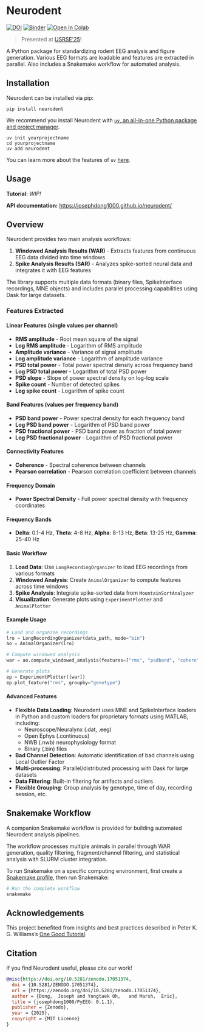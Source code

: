 # Neurodent

[![DOI](https://zenodo.org/badge/DOI/10.5281/zenodo.15780751.svg)](https://doi.org/10.5281/zenodo.15780751)
[![Binder](https://mybinder.org/badge_logo.svg)](https://mybinder.org/v2/gh/josephdong1000/Neurodent/HEAD) 
[![Open In Colab](https://colab.research.google.com/assets/colab-badge.svg)](https://colab.research.google.com/github/josephdong1000/neurodent/)


> Presented at [USRSE'25](https://doi.org/10.5281/zenodo.17274681)!

A Python package for standardizing rodent EEG analysis and figure generation. Various EEG formats are loadable and features are extracted in parallel. Also includes a Snakemake workflow for automated analysis.

## Installation

Neurodent can be installed via pip:

```
pip install neurodent
```

We recommend you install Neurodent with [`uv`, an all-in-one Python package and project manager](https://docs.astral.sh/uv/getting-started/).
```
uv init yourprojectname
cd yourprojectname
uv add neurodent
```

You can learn more about the features of `uv` [here](https://docs.astral.sh/uv/getting-started/features/).

## Usage

**Tutorial:** *WIP!*

**API documentation:** https://josephdong1000.github.io/neurodent/

## Overview

Neurodent provides two main analysis workflows:

1. **Windowed Analysis Results (WAR)** - Extracts features from continuous EEG data divided into time windows
2. **Spike Analysis Results (SAR)** - Analyzes spike-sorted neural data and integrates it with EEG features

The library supports multiple data formats (binary files, SpikeInterface recordings, MNE objects) and includes parallel processing capabilities using Dask for large datasets.

### Features Extracted

#### Linear Features (single values per channel)
- **RMS amplitude** - Root mean square of the signal
- **Log RMS amplitude** - Logarithm of RMS amplitude  
- **Amplitude variance** - Variance of signal amplitude
- **Log amplitude variance** - Logarithm of amplitude variance
- **PSD total power** - Total power spectral density across frequency band
- **Log PSD total power** - Logarithm of total PSD power
- **PSD slope** - Slope of power spectral density on log-log scale
- **Spike count** - Number of detected spikes
- **Log spike count** - Logarithm of spike count

#### Band Features (values per frequency band)
- **PSD band power** - Power spectral density for each frequency band
- **Log PSD band power** - Logarithm of PSD band power
- **PSD fractional power** - PSD band power as fraction of total power
- **Log PSD fractional power** - Logarithm of PSD fractional power

#### Connectivity Features
- **Coherence** - Spectral coherence between channels
- **Pearson correlation** - Pearson correlation coefficient between channels

#### Frequency Domain
- **Power Spectral Density** - Full power spectral density with frequency coordinates

#### Frequency Bands
- **Delta**: 0.1-4 Hz, **Theta**: 4-8 Hz, **Alpha**: 8-13 Hz, **Beta**: 13-25 Hz, **Gamma**: 25-40 Hz

#### Basic Workflow
1. **Load Data**: Use `LongRecordingOrganizer` to load EEG recordings from various formats
2. **Windowed Analysis**: Create `AnimalOrganizer` to compute features across time windows
3. **Spike Analysis**: Integrate spike-sorted data from `MountainSortAnalyzer`
4. **Visualization**: Generate plots using `ExperimentPlotter` and `AnimalPlotter`

#### Example Usage
```python
# Load and organize recordings
lro = LongRecordingOrganizer(data_path, mode="bin")
ao = AnimalOrganizer(lro)

# Compute windowed analysis
war = ao.compute_windowed_analysis(features=["rms", "psdband", "cohere"])

# Generate plots
ep = ExperimentPlotter([war])
ep.plot_feature("rms", groupby="genotype")
```

#### Advanced Features
- **Flexible Data Loading**: Neurodent uses MNE and SpikeInterface loaders in Python and custom loaders for proprietary formats using MATLAB, including:
  - Neuroscope/Neuralynx (.dat, .eeg)
  - Open Ephys (.continuous)
  - NWB (.nwb) neurophysiology format
  - Binary (.bin) files
- **Bad Channel Detection**: Automatic identification of bad channels using Local Outlier Factor
- **Multi-processing**: Parallel/distributed processing with Dask for large datasets
- **Data Filtering**: Built-in filtering for artifacts and outliers
- **Flexible Grouping**: Group analysis by genotype, time of day, recording session, etc.

## Snakemake Workflow

A companion Snakemake workflow is provided for building automated Neurodent analysis pipelines.

The workflow processes multiple animals in parallel through WAR generation, quality filtering, fragment/channel filtering, and statistical analysis with SLURM cluster integration.

To run Snakemake on a specific computing environment, first create a [Snakemake profile](https://github.com/snakemake-profiles/doc), then run Snakemake:

```bash
# Run the complete workflow
snakemake
```

## Acknowledgements

This project benefited from insights and best practices described in Peter K. G. Williams’s [One Good Tutorial](https://onegoodtutorial.org/).

## Citation

If you find Neurodent useful, please cite our work!

```bibtex
@misc{https://doi.org/10.5281/zenodo.17051374,
  doi = {10.5281/ZENODO.17051374},
  url = {https://zenodo.org/doi/10.5281/zenodo.17051374},
  author = {Dong,  Joseph and Yongtaek Oh,   and Marsh,  Eric},
  title = {josephdong1000/PyEEG: 0.1.1},
  publisher = {Zenodo},
  year = {2025},
  copyright = {MIT License}
}
```